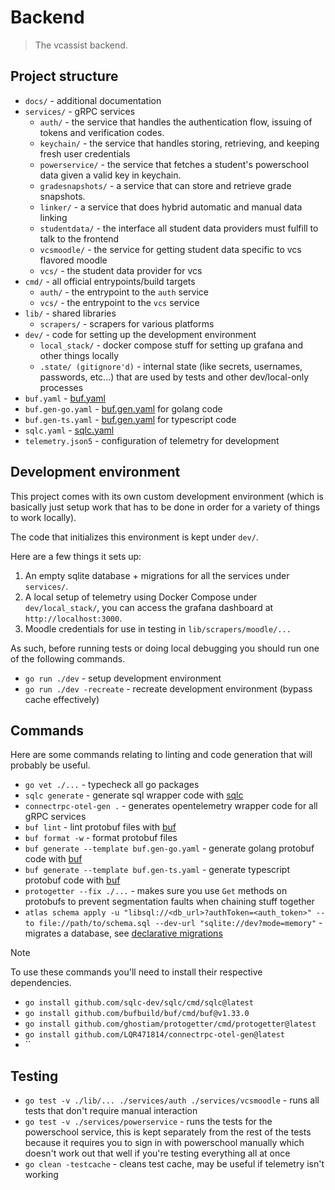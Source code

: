 # Backend

> The vcassist backend.

## Project structure

- `docs/` - additional documentation
- `services/` - gRPC services
   - `auth/` - the service that handles the authentication flow, issuing of tokens and verification codes.
   - `keychain/` - the service that handles storing, retrieving, and keeping fresh user credentials
   - `powerservice/` - the service that fetches a student's powerschool data given a valid key in keychain.
   - `gradesnapshots/` - a service that can store and retrieve grade snapshots.
   - `linker/` - a service that does hybrid automatic and manual data linking
   - `studentdata/` - the interface all student data providers must fulfill to talk to the frontend
   - `vcsmoodle/` - the service for getting student data specific to vcs flavored moodle
   - `vcs/` - the student data provider for vcs
- `cmd/` - all official entrypoints/build targets
   - `auth/` - the entrypoint to the `auth` service
   - `vcs/` - the entrypoint to the `vcs` service
- `lib/` - shared libraries
   - `scrapers/` - scrapers for various platforms
- `dev/` - code for setting up the development environment
   - `local_stack/` - docker compose stuff for setting up grafana and other things locally
   - `.state/ (gitignore'd)` - internal state (like secrets, usernames, passwords, etc...) that are used by tests and other dev/local-only processes
- `buf.yaml` - [buf.yaml](https://buf.build/docs/configuration/v2/buf-gen-yaml)
- `buf.gen-go.yaml` - [buf.gen.yaml](https://buf.build/docs/configuration/v2/buf-gen-yaml) for golang code
- `buf.gen-ts.yaml` - [buf.gen.yaml](https://buf.build/docs/configuration/v2/buf-gen-yaml) for typescript code
- `sqlc.yaml` - [sqlc.yaml](https://docs.sqlc.dev/en/latest/reference/config.html)
- `telemetry.json5` - configuration of telemetry for development

## Development environment

This project comes with its own custom development environment (which is basically just setup work that has to be done in order for a variety of things to work locally).

The code that initializes this environment is kept under `dev/`.

Here are a few things it sets up:

1. An empty sqlite database + migrations for all the services under `services/`.
2. A local setup of telemetry using Docker Compose under `dev/local_stack/`, you can access the grafana dashboard at `http://localhost:3000`.
3. Moodle credentials for use in testing in `lib/scrapers/moodle/...`

As such, before running tests or doing local debugging you should run one of the following commands.

- `go run ./dev` - setup development environment
- `go run ./dev -recreate` - recreate development environment (bypass cache effectively)

## Commands

Here are some commands relating to linting and code generation that will probably be useful.

- `go vet ./...` - typecheck all go packages
- `sqlc generate` - generate sql wrapper code with [sqlc](https://sqlc.dev/)
- `connectrpc-otel-gen .` - generates opentelemetry wrapper code for all gRPC services
- `buf lint` - lint protobuf files with [buf](https://buf.build/)
- `buf format -w` - format protobuf files
- `buf generate --template buf.gen-go.yaml` - generate golang protobuf code with [buf](https://buf.build/)
- `buf generate --template buf.gen-ts.yaml` - generate typescript protobuf code with [buf](https://buf.build/)
- `protogetter --fix ./...` - makes sure you use `Get` methods on protobufs to prevent segmentation faults when chaining stuff together
- `atlas schema apply -u "libsql://<db_url>?authToken=<auth_token>" --to file://path/to/schema.sql --dev-url "sqlite://dev?mode=memory"` - migrates a database, see [declarative migrations](https://atlasgo.io/getting-started/#declarative-migrations)

> [!NOTE]
> To use these commands you'll need to install their respective dependencies.

- `go install github.com/sqlc-dev/sqlc/cmd/sqlc@latest`
- `go install github.com/bufbuild/buf/cmd/buf@v1.33.0`
- `go install github.com/ghostiam/protogetter/cmd/protogetter@latest`
- `go install github.com/LQR471814/connectrpc-otel-gen@latest`
- ``

## Testing

- `go test -v ./lib/... ./services/auth ./services/vcsmoodle` - runs all tests that don't require manual interaction
- `go test -v ./services/powerservice` - runs the tests for the powerschool service, this is kept separately from the rest of the tests because it requires you to sign in with powerschool manually which doesn't work out that well if you're testing everything all at once
- `go clean -testcache` - cleans test cache, may be useful if telemetry isn't working

